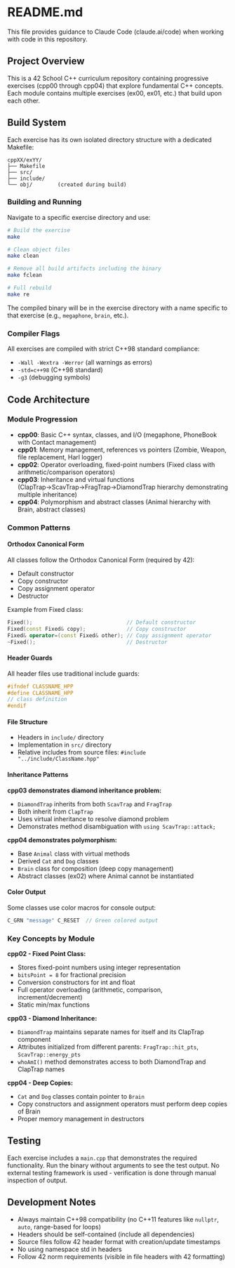 # README.md

This file provides guidance to Claude Code (claude.ai/code) when working with code in this repository.

## Project Overview

This is a 42 School C++ curriculum repository containing progressive exercises (cpp00 through cpp04) that explore fundamental C++ concepts. Each module contains multiple exercises (ex00, ex01, etc.) that build upon each other.

## Build System

Each exercise has its own isolated directory structure with a dedicated Makefile:

```
cppXX/exYY/
├── Makefile
├── src/
├── include/
└── obj/        (created during build)
```

### Building and Running

Navigate to a specific exercise directory and use:

```bash
# Build the exercise
make

# Clean object files
make clean

# Remove all build artifacts including the binary
make fclean

# Full rebuild
make re
```

The compiled binary will be in the exercise directory with a name specific to that exercise (e.g., `megaphone`, `brain`, etc.).

### Compiler Flags

All exercises are compiled with strict C++98 standard compliance:
- `-Wall -Wextra -Werror` (all warnings as errors)
- `-std=c++98` (C++98 standard)
- `-g3` (debugging symbols)

## Code Architecture

### Module Progression

- **cpp00**: Basic C++ syntax, classes, and I/O (megaphone, PhoneBook with Contact management)
- **cpp01**: Memory management, references vs pointers (Zombie, Weapon, file replacement, Harl logger)
- **cpp02**: Operator overloading, fixed-point numbers (Fixed class with arithmetic/comparison operators)
- **cpp03**: Inheritance and virtual functions (ClapTrap→ScavTrap→FragTrap→DiamondTrap hierarchy demonstrating multiple inheritance)
- **cpp04**: Polymorphism and abstract classes (Animal hierarchy with Brain, abstract classes)

### Common Patterns

#### Orthodox Canonical Form
All classes follow the Orthodox Canonical Form (required by 42):
- Default constructor
- Copy constructor
- Copy assignment operator
- Destructor

Example from Fixed class:
```cpp
Fixed();                              // Default constructor
Fixed(const Fixed& copy);             // Copy constructor
Fixed& operator=(const Fixed& other); // Copy assignment operator
~Fixed();                             // Destructor
```

#### Header Guards
All header files use traditional include guards:
```cpp
#ifndef CLASSNAME_HPP
#define CLASSNAME_HPP
// class definition
#endif
```

#### File Structure
- Headers in `include/` directory
- Implementation in `src/` directory
- Relative includes from source files: `#include "../include/ClassName.hpp"`

#### Inheritance Patterns

**cpp03 demonstrates diamond inheritance problem:**
- `DiamondTrap` inherits from both `ScavTrap` and `FragTrap`
- Both inherit from `ClapTrap`
- Uses virtual inheritance to resolve diamond problem
- Demonstrates method disambiguation with `using ScavTrap::attack;`

**cpp04 demonstrates polymorphism:**
- Base `Animal` class with virtual methods
- Derived `Cat` and `Dog` classes
- `Brain` class for composition (deep copy management)
- Abstract classes (ex02) where Animal cannot be instantiated

#### Color Output
Some classes use color macros for console output:
```cpp
C_GRN "message" C_RESET  // Green colored output
```

### Key Concepts by Module

**cpp02 - Fixed Point Class:**
- Stores fixed-point numbers using integer representation
- `bitsPoint = 8` for fractional precision
- Conversion constructors for int and float
- Full operator overloading (arithmetic, comparison, increment/decrement)
- Static min/max functions

**cpp03 - Diamond Inheritance:**
- `DiamondTrap` maintains separate names for itself and its ClapTrap component
- Attributes initialized from different parents: `FragTrap::hit_pts`, `ScavTrap::energy_pts`
- `whoAmI()` method demonstrates access to both DiamondTrap and ClapTrap names

**cpp04 - Deep Copies:**
- `Cat` and `Dog` classes contain pointer to `Brain`
- Copy constructors and assignment operators must perform deep copies of Brain
- Proper memory management in destructors

## Testing

Each exercise includes a `main.cpp` that demonstrates the required functionality. Run the binary without arguments to see the test output. No external testing framework is used - verification is done through manual inspection of output.

## Development Notes

- Always maintain C++98 compatibility (no C++11 features like `nullptr`, `auto`, range-based for loops)
- Headers should be self-contained (include all dependencies)
- Source files follow 42 header format with creation/update timestamps
- No using namespace std in headers
- Follow 42 norm requirements (visible in file headers with 42 formatting)
